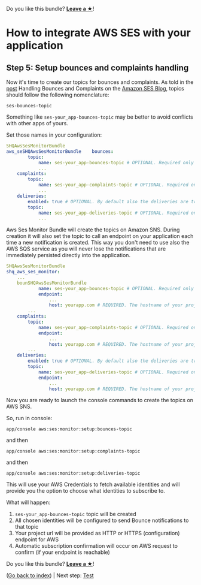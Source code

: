 Do you like this bundle? [**Leave a &#9733;**](#js-repo-pjax-container)!

How to integrate AWS SES with your application
==============================================

Step 5: Setup bounces and complaints handling
---------------------------------------------

Now it's time to create our topics for bounces and complaints. As told in the [post](http://sesblog.amazon.com/post/TxJE1JNZ6T9JXK/-Handling-span-class-matches-Bounces-span-and-Complaints.pdf)
Handling Bounces and Complaints on the [Amazon SES Blog](http://sesblog.amazon.com/), topics should follow the following nomenclature:

    ses-bounces-topic

Something like `ses-your_app-bounces-topic` may be better to avoid conflicts with other apps of yours.

Set those names in your configuration:

```yaml
SHQAwsSesMonitorBundle
aws_seSHQAwsSesMonitorBundle    bounces:
        topic:
            name: ses-your_app-bounces-topic # OPTIONAL. Required only to use the configuration commands. 
            ...
    complaints:
        topic:
            name: ses-your_app-complaints-topic # OPTIONAL. Required only to use the configuration commands.
            ...
    deliveries:
        enabled: true # OPTIONAL. By default also the deliveries are tracked.
        topic:
            name: ses-your_app-deliveries-topic # OPTIONAL. Required only to use the configuration commands.
            ...
```

Aws Ses Monitor Bundle will create the topics on Amazon SNS. During creation it will also set the topic to call an endpoint on your application each time a new notification is created.
This way you don't need to use also the AWS SQS service as you will never lose the notifications that are immediately persisted directly into the application.

```yaml
SHQAwsSesMonitorBundle
shq_aws_ses_monitor:
    ...
    bounSHQAwsSesMonitorBundle
            name: ses-your_app-bounces-topic # OPTIONAL. Required only to use the configuration commands. 
            endpoint:
                ...
                host: yourapp.com # REQUIRED. The hostname of your project when in production.
        ...
    complaints:
        topic:
            name: ses-your_app-complaints-topic # OPTIONAL. Required only to use the configuration commands.
            endpoint:
                ...
                host: yourapp.com # REQUIRED. The hostname of your project when in production.
        ...
    deliveries:
        enabled: true # OPTIONAL. By default also the deliveries are tracked.
        topic:
            name: ses-your_app-deliveries-topic # OPTIONAL. Required only to use the configuration commands.
            endpoint:
                ...
                host: yourapp.com # REQUIRED. The hostname of your project when in production.
```

Now you are ready to launch the console commands to create the topics on AWS SNS.

So, run in console:
```
app/console aws:ses:monitor:setup:bounces-topic
```

and then

```
app/console aws:ses:monitor:setup:complaints-topic
```

and then

```
app/console aws:ses:monitor:setup:deliveries-topic
```

This will use your AWS Credentials to fetch available identities and will provide you the option to choose what identities to subscribe to.

What will happen:

1. `ses-your_app-bounces-topic` topic will be created
2. All chosen identities will be configured to send Bounce notifications to that topic
3. Your project url will be provided as HTTP or HTTPS (configuration) endpoint for AWS
4. Automatic subscription confirmation will occur on AWS request to confirm (if your endpoint is reachable)

Do you like this bundle? [**Leave a &#9733;**](#js-repo-pjax-container)!

([Go back to index](Index.md)) | Next step: [Test](Test.md)
